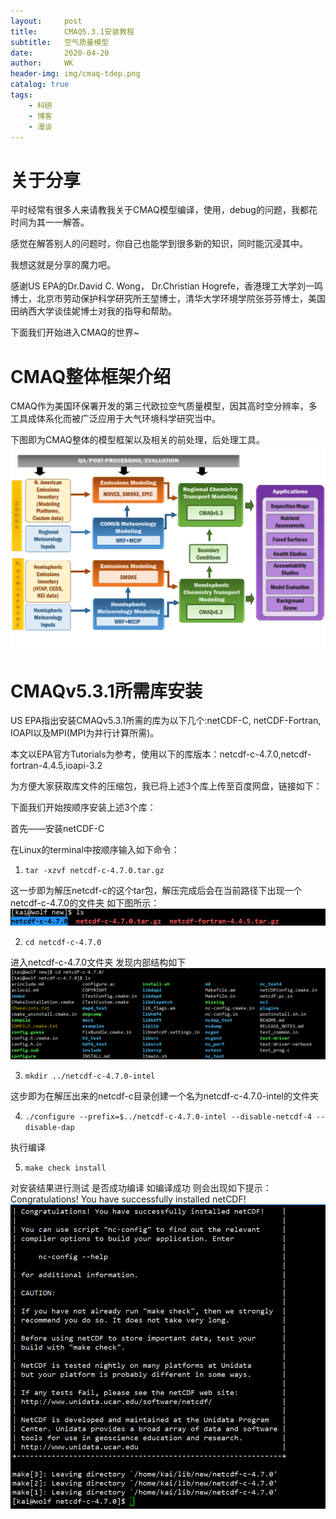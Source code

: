 ```yaml
---
layout:     post
title:      CMAQ5.3.1安装教程
subtitle:   空气质量模型 
date:       2020-04-20
author:     WK
header-img: img/cmaq-tdep.png
catalog: true
tags:
    - 科研
    - 博客
    - 漫谈
---
```


# 关于分享

平时经常有很多人来请教我关于CMAQ模型编译，使用，debug的问题，我都花时间为其一一解答。

感觉在解答别人的问题时，你自己也能学到很多新的知识，同时能沉浸其中。

我想这就是分享的魔力吧。

感谢US EPA的Dr.David C. Wong， Dr.Christian Hogrefe，香港理工大学刘一鸣博士，北京市劳动保护科学研究所王堃博士，清华大学环境学院张芬芬博士，美国田纳西大学谈佳妮博士对我的指导和帮助。

下面我们开始进入CMAQ的世界~

# CMAQ整体框架介绍
CMAQ作为美国环保署开发的第三代欧拉空气质量模型，因其高时空分辨率，多工具成体系化而被广泛应用于大气环境科学研究当中。

下图即为CMAQ整体的模型框架以及相关的前处理，后处理工具。
![CMAQ-structure](https://raw.githubusercontent.com/wk-atmchem/wk-atmchem.github.io/master/img/CMAQ-structure.png)


# CMAQv5.3.1所需库安装
US EPA指出安装CMAQv5.3.1所需的库为以下几个:netCDF-C, netCDF-Fortran, IOAPI以及MPI(MPI为并行计算所需)。

本文以EPA官方Tutorials为参考，使用以下的库版本：netcdf-c-4.7.0,netcdf-fortran-4.4.5,ioapi-3.2

为方便大家获取库文件的压缩包，我已将上述3个库上传至百度网盘，链接如下：

下面我们开始按顺序安装上述3个库：

首先——安装netCDF-C

在Linux的terminal中按顺序输入如下命令：

1.  `tar -xzvf netcdf-c-4.7.0.tar.gz` 

这一步即为解压netcdf-c的这个tar包，解压完成后会在当前路径下出现一个netcdf-c-4.7.0的文件夹
如下图所示：
![netcdf-ctar](https://raw.githubusercontent.com/wk-atmchem/wk-atmchem.github.io/master/img/netcdf-ctar.png)

2.  `cd netcdf-c-4.7.0` 

进入netcdf-c-4.7.0文件夹  发现内部结构如下
![netcdf-c2](https://raw.githubusercontent.com/wk-atmchem/wk-atmchem.github.io/master/img/netcdf-c2.png)

3.  `mkdir ../netcdf-c-4.7.0-intel` 

这步即为在解压出来的netcdf-c目录创建一个名为netcdf-c-4.7.0-intel的文件夹

4.  `./configure --prefix=$../netcdf-c-4.7.0-intel --disable-netcdf-4 --disable-dap` 

执行编译

5.  `make check install` 

对安装结果进行测试  是否成功编译   如编译成功   则会出现如下提示：
Congratulations! You have successfully installed netCDF!
![netcdf-c3](https://raw.githubusercontent.com/wk-atmchem/wk-atmchem.github.io/master/img/netcdf-c3.png)